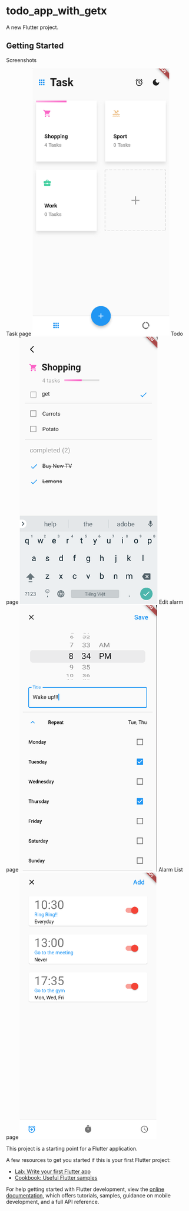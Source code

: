 # todo_app_with_getx

A new Flutter project.

## Getting Started

Screenshots

Task page
![alt text](https://github.com/trunnuyen/Todo-Alarm-app-Getx-Flutter/blob/main/todo_app_with_getx/assets/images/screenshots/task_page.png?raw=true)
Todo page
![alt text](https://github.com/trunnuyen/Todo-Alarm-app-Getx-Flutter/blob/main/todo_app_with_getx/assets/images/screenshots/todo_page.png?raw=true)
Edit alarm page
![alt text](https://github.com/trunnuyen/Todo-Alarm-app-Getx-Flutter/blob/main/todo_app_with_getx/assets/images/screenshots/edit_alarm_page.png?raw=true)
Alarm List page
![alt text](https://github.com/trunnuyen/Todo-Alarm-app-Getx-Flutter/blob/main/todo_app_with_getx/assets/images/screenshots/alarm_page.png?raw=true)


This project is a starting point for a Flutter application.

A few resources to get you started if this is your first Flutter project:

- [Lab: Write your first Flutter app](https://docs.flutter.dev/get-started/codelab)
- [Cookbook: Useful Flutter samples](https://docs.flutter.dev/cookbook)

For help getting started with Flutter development, view the
[online documentation](https://docs.flutter.dev/), which offers tutorials,
samples, guidance on mobile development, and a full API reference.
